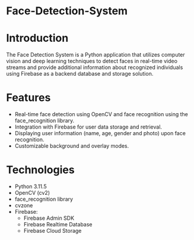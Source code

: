 # Face-Detection-System
 
# Introduction

The Face Detection System is a Python application that utilizes computer vision and deep learning techniques to detect faces in real-time video streams and provide additional information about recognized individuals using Firebase as a backend database and storage solution.

# Features

- Real-time face detection using OpenCV and face recognition using the face_recognition library.
- Integration with Firebase for user data storage and retrieval.
- Displaying user information (name, age, gender and photo) upon face recognition.
- Customizable background and overlay modes.

# Technologies

- Python 3.11.5
- OpenCV (cv2)
- face_recognition library
- cvzone
- Firebase:
    - Firebase Admin SDK
    - Firebase Realtime Database
    - Firebase Cloud Storage
 
